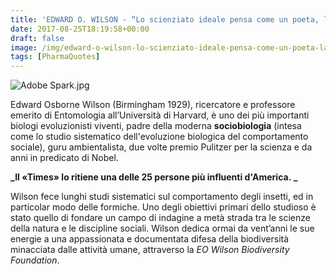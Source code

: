 ```yaml
---
title: 'EDWARD O. WILSON - “Lo scienziato ideale pensa come un poeta, lavora come un contabile e, solo molto raramente, scrive come un giornalista”'
date: 2017-08-25T18:19:58+00:00
draft: false
image: /img/edward-o-wilson-lo-scienziato-ideale-pensa-come-un-poeta-lavora-come-un-contabile-e-solo-molto-raramente-scrive-come-un-giornalista.md/adobe-spark1.jpg
tags: [PharmaQuotes]
---
```


![Adobe Spark.jpg](/img/edward-o-wilson-lo-scienziato-ideale-pensa-come-un-poeta-lavora-come-un-contabile-e-solo-molto-raramente-scrive-come-un-giornalista.md/adobe-spark1.jpg)

Edward Osborne Wilson (Birmingham 1929), ricercatore e professore emerito di Entomologia all’Università di Harvard, è uno dei più importanti biologi evoluzionisti viventi, padre della moderna **sociobiologia** (intesa come lo studio sistematico dell'evoluzione biologica del comportamento sociale), guru ambientalista, due volte premio Pulitzer per la scienza e da anni in predicato di Nobel.

**_Il «Times» lo ritiene una delle 25 persone più influenti d'America. _**

Wilson fece lunghi studi sistematici sul comportamento degli insetti, ed in particolar modo delle formiche. Uno degli obiettivi primari dello studioso è stato quello di fondare un campo di indagine a metà strada tra le scienze della natura e le discipline sociali. Wilson dedica ormai da vent’anni le sue energie a una appassionata e documentata difesa della biodiversità minacciata dalle attività umane, attraverso la _EO Wilson Biodiversity Foundation_.